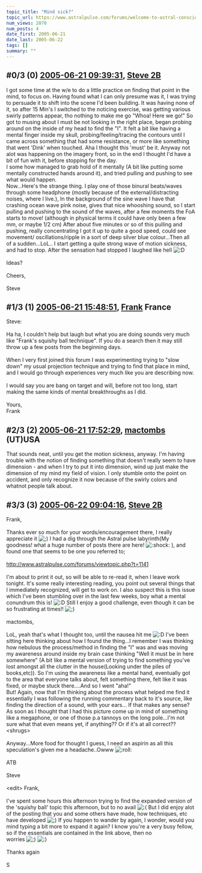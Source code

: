 ```yaml
---
topic_title: "Mind sick?"
topic_url: https://www.astralpulse.com/forums/welcome-to-astral-consciousness!/mind-sick
num_views: 2070
num_posts: 4
date_first: 2005-06-21
date_last: 2005-06-22
tags: []
summary: ""
---
```


## \#0/3 (0) [2005-06-21 09:39:31](https://www.astralpulse.com/forums/index.php?msg=167488), [Steve 2B](https://www.astralpulse.com/forums/profile/?u=8938)  ##
<section>
I got some time at the w/e to do a little practice on finding that point in the mind, to focus on. Having found what I can only presume was it, I was trying to persuade it to shift into the scene I'd been building. It was having none of it, so after 15 Min's I switched to the noticing exercise, was getting various swirly patterns appear, tho nothing to make me go "Whoa! Here we go!" So got to musing about I must be not looking in the right place, began probing around on the inside of my head to find the "I". It felt a bit like having a mental finger inside my skull, probing/feeling/tracing the contours until I came across something that had some resistance, or more like something that went 'Dink' when touched. Aha I thought this 'must' be it. Anyway not alot was happening on the imagery front, so in the end I thought I'd have a bit of fun with it, before stopping for the day.
<br>
I some how managed to grab hold of it mentally (A bit like putting some mentally constructed hands around it), and tried pulling and pushing to see what would happen.
<br>
Now...Here's the strange thing. I play one of those binural beats/waves through some headphone (mostly because of the external/distracting noises, where I live.), In the background of the sine wave I have that crashing ocean wave pink noise, gives that nice whooshing sound, so I start pulling and pushing to the sound of the waves, after a few moments the FoA starts to move! (although in physical terms it could have only been a few mm, or maybe 1/2 cm) After about five minutes or so of this pulling and pushing, really concentrating I got it up to quite a good speed, could see movement/ oscillations/ripple in a sort of deep silver blue colour...Then all of a sudden...LoL.. I start getting a quite strong wave of motion sickness, and had to stop. After the sensation had stopped I laughed like hell
<img alt=":D" class="smiley" src="https://www.astralpulse.com/forums/Smileys/fugue/cheesy.png" title="Cheesy"/>
<br>
<br>
Ideas?
<br>
<br>
Cheers,
<br>
<br>
Steve
</section>

## \#1/3 (1) [2005-06-21 15:48:51](https://www.astralpulse.com/forums/index.php?msg=167516), [Frank](https://www.astralpulse.com/forums/profile/?u=359) France ##
<section>
Steve:
<br>
<br>
Ha ha, I couldn't help but laugh but what you are doing sounds very much like "Frank's squishy ball technique". If you do a search then it may still throw up a few posts from the beginning days.
<br>
<br>
When I very first joined this forum I was experimenting trying to "slow down" my usual projection technique and trying to find that place in mind, and I would go through experiences very much like you are describing now.
<br>
<br>
I would say you are bang on target and will, before not too long, start making the same kinds of mental breakthroughs as I did.
<br>
<br>
Yours,
<br>
Frank
</section>

## \#2/3 (2) [2005-06-21 17:52:29](https://www.astralpulse.com/forums/index.php?msg=167522), [mactombs](https://www.astralpulse.com/forums/profile/?u=5553) (UT)USA ##
<section>
That sounds neat, until you get the motion sickness, anyway. I'm having trouble with the notion of finding something that doesn't really seem to have dimension - and when I try to put it into dimension, wind up just make the dimension of my mind my field of vision. I only stumble onto the point on accident, and only recognize it now because of the swirly colors and whatnot people talk about.
</section>

## \#3/3 (3) [2005-06-22 09:04:16](https://www.astralpulse.com/forums/index.php?msg=167566), [Steve 2B](https://www.astralpulse.com/forums/profile/?u=8938)  ##
<section>
Frank,
<br>
<br>
Thanks ever so much for your words/encouragement there, I really appreciate it
<img alt=";)" class="smiley" src="https://www.astralpulse.com/forums/Smileys/fugue/wink.png" title="Wink"/>
I had a dig through the Astral pulse labyrinth(My goodness! what a huge number of posts there are here!
<img alt=":shock:" class="smiley" src="https://www.astralpulse.com/forums/Smileys/fugue/shocked.png" title="Shocked"/>
), and found one that seems to be one you referred to;
<br>
<br>
<a class="bbc_link" href="http://www.astralpulse.com/forums/viewtopic.php?t=1141" rel="noopener" target="_blank">
 http://www.astralpulse.com/forums/viewtopic.php?t=1141
</a>
<br>
<br>
I'm about to print it out, so will be able to re-read it, when I leave work tonight. It's some really interesting reading, you point out several things that I immediately recognized, will get to work on. I also suspect this is this issue which I've been stumbling over in the last few weeks, boy what a mental conundrum this is!
<img alt=":D" class="smiley" src="https://www.astralpulse.com/forums/Smileys/fugue/cheesy.png" title="Cheesy"/>
Still I enjoy a good challenge, even though it can be so frustrating at times!!
<img alt=";)" class="smiley" src="https://www.astralpulse.com/forums/Smileys/fugue/wink.png" title="Wink"/>
<br>
<br>
mactombs,
<br>
<br>
LoL, yeah that's what I thought too, until the nausea hit me
<img alt=":D" class="smiley" src="https://www.astralpulse.com/forums/Smileys/fugue/cheesy.png" title="Cheesy"/>
I've been sitting here thinking about how I found the thing...I remember I was thinking how nebulous the process/method in finding the "I" was and was moving my awareness around inside my brain case thinking "Well it must be in here somewhere" (A bit like a mental version of trying to find something you've lost amongst all the clutter in the house(Looking under the piles of books,etc)). So I'm using the awareness like a mental hand, eventually got to the area that everyone talks about, felt something there, felt like it was fixed, or maybe stuck there....And so I went "aha!"
<br>
But! Again, now that I'm thinking about the process what helped me find it essentially I was following the running commentary back to it's source, like finding the direction of a sound, with your ears... If that makes any sense?
<br>
As soon as I thought that I had this picture come up in mind of something like a megaphone, or one of those p.a tannoys on the long pole...I'm not sure what that even means yet, if anything?? Or if it's at all correct?? &lt;shrugs&gt;
<br>
<br>
Anyway...More food for thought I guess, I need an aspirin as all this speculation's given me a headache..Owww
<img alt=":roll:" class="smiley" src="https://www.astralpulse.com/forums/Smileys/fugue/rolleyes.png" title="Roll Eyes"/>
<br>
<br>
ATB
<br>
<br>
Steve
<br>
<br>
&lt;edit&gt; Frank,
<br>
<br>
I've spent some hours this afternoon trying to find the expanded version of the 'squishy ball' topic this afternoon, but to no avail
<img alt=":(" class="smiley" src="https://www.astralpulse.com/forums/Smileys/fugue/sad.png" title="Sad"/>
But I did enjoy alot of the posting that you and some others have made, how techniques, etc have developed
<img alt=";)" class="smiley" src="https://www.astralpulse.com/forums/Smileys/fugue/wink.png" title="Wink"/>
If you happen to wander by again, I wonder, would you mind typing a bit more to expand it again? I know you're a very busy fellow, so if the essentials are contained in the link above, then no
<br>
worries
<img alt=";)" class="smiley" src="https://www.astralpulse.com/forums/Smileys/fugue/wink.png" title="Wink"/>
<img alt=":)" class="smiley" src="https://www.astralpulse.com/forums/Smileys/fugue/smiley.png" title="Smiley"/>
<br>
<br>
Thanks again
<br>
<br>
S
</section>